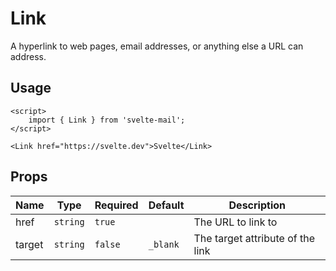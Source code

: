# Link

A hyperlink to web pages, email addresses, or anything else a URL can address.

## Usage

```svelte
<script>
	import { Link } from 'svelte-mail';
</script>

<Link href="https://svelte.dev">Svelte</Link>
```

## Props

<script>
	import { Chip } from '@svelteness/kit-docs';
</script>

| Name                | Type     | Required | Default  | Description                      |
| ------------------- | -------- | -------- | -------- | -------------------------------- |
| <Chip>href</Chip>   | `string` | `true`   |          | The URL to link to               |
| <Chip>target</Chip> | `string` | `false`  | `_blank` | The target attribute of the link |
